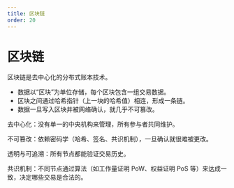 ```yaml
---
title: 区块链
order: 20
---
```


# 区块链
区块链是去中心化的分布式账本技术。

+ 数据以“区块”为单位存储，每个区块包含一组交易数据。
+ 区块之间通过哈希指针（上一块的哈希值）相连，形成一条链。
+ 数据一旦写入区块并被网络确认，就几乎不可篡改。

去中心化：没有单一的中央机构来管理，所有参与者共同维护。

不可篡改：依赖密码学（哈希、签名、共识机制），一旦确认就很难被更改。

透明与可追溯：所有节点都能验证交易历史。

共识机制：不同节点通过算法（如工作量证明 PoW、权益证明 PoS 等）来达成一致，决定哪些交易是合法的。
